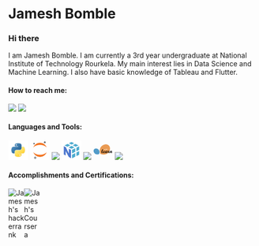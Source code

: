 # Jamesh Bomble

### Hi there

I am Jamesh Bomble. I am currently a 3rd year undergraduate at National Institute of Technology Rourkela. My main interest lies in Data Science and Machine Learning. I also have basic knowledge of Tableau and Flutter.

#### How to reach me:
[<img src="https://img.icons8.com/color/48/000000/linkedin.png" width="3.5%"/>](https://www.linkedin.com/in/jamesh-bomble-534084172/)
<a href="mailto:jameshb13@gmail.com"> <img src="https://img.icons8.com/fluent/48/000000/gmail.png" width="3.5%"/> </a>

#### Languages and Tools:
<code><img height="40" src="https://raw.githubusercontent.com/github/explore/80688e429a7d4ef2fca1e82350fe8e3517d3494d/topics/python/python.png"></code>
<code><img height="40" src="https://raw.githubusercontent.com/github/explore/80688e429a7d4ef2fca1e82350fe8e3517d3494d/topics/jupyter-notebook/jupyter-notebook.png"></code>
<code><img height="40" src="https://raw.githubusercontent.com/valohai/ml-logos/master/pandas.svg"></code>
<code><img height="40" src="https://raw.githubusercontent.com/valohai/ml-logos/master/numpy.svg"></code>
<code><img height="25" src="https://raw.githubusercontent.com/valohai/ml-logos/master/matplotlib.svg"></code>
<code><img height="40" src="https://raw.githubusercontent.com/github/explore/80688e429a7d4ef2fca1e82350fe8e3517d3494d/topics/scikit-learn/scikit-learn.png"></code>
<code><img height="40" src="https://raw.githubusercontent.com/simple-icons/simple-icons/develop/icons/adobephotoshop.svg"></code>

#### Accomplishments and Certifications:
<a href="https://www.hackerrank.com/jameshb13" title='Hackerrank'>
    <img align="left" alt="Jamesh's hackerrank" width="32px" src="https://cdn.jsdelivr.net/npm/simple-icons@3.2.0/icons/hackerrank.svg" />
    
<a href="https://www.coursera.org/user/89b4ad80a2eedbb0363100fe1ef53b84" title='Coursera'>
    <img align="left" alt="Jamesh's Coursera" width="32px" src="https://cdn.jsdelivr.net/npm/simple-icons@3.2.0/icons/coursera.svg" />
